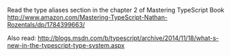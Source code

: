 Read the type aliases section in the chapter 2 of Mastering TypeScript Book 
http://www.amazon.com/Mastering-TypeScript-Nathan-Rozentals/dp/1784399663/

Also read:
http://blogs.msdn.com/b/typescript/archive/2014/11/18/what-s-new-in-the-typescript-type-system.aspx